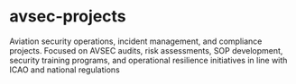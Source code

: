 # avsec-projects
Aviation security operations, incident management, and compliance projects. Focused on AVSEC audits, risk assessments, SOP development, security training programs, and operational resilience initiatives in line with ICAO and national regulations
